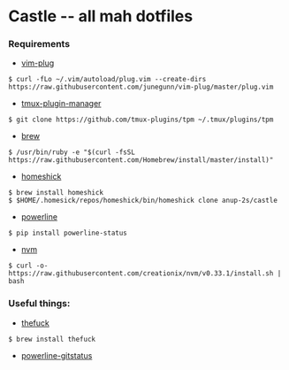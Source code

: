 # Castle -- all mah dotfiles
### Requirements
- [vim-plug](https://github.com/junegunn/vim-plug)
```
$ curl -fLo ~/.vim/autoload/plug.vim --create-dirs https://raw.githubusercontent.com/junegunn/vim-plug/master/plug.vim
```
- [tmux-plugin-manager](https://github.com/tmux-plugins/tpm)
```
$ git clone https://github.com/tmux-plugins/tpm ~/.tmux/plugins/tpm
```
- [brew](http://brew.sh)
```
$ /usr/bin/ruby -e "$(curl -fsSL https://raw.githubusercontent.com/Homebrew/install/master/install)"
```
- [homeshick](https://github.com/andsens/homeshick/wiki/Installation)
```
$ brew install homeshick
$ $HOME/.homesick/repos/homeshick/bin/homeshick clone anup-2s/castle
```
- [powerline](https://github.com/powerline/powerline)
```
$ pip install powerline-status
```
- [nvm](https://github.com/creationix/nvm#installation)
```
$ curl -o- https://raw.githubusercontent.com/creationix/nvm/v0.33.1/install.sh | bash
```


### Useful things:
- [thefuck](https://github.com/nvbn/thefuck)
```
$ brew install thefuck
```
- [powerline-gitstatus](https://github.com/jaspernbrouwer/powerline-gitstatus)
